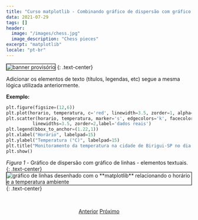 ```yaml
---
title: "Curso matplotlib - Combinando gráfico de dispersão com gráfico de linhas (Elementos de texto)"
data: 2021-07-29
tags: []
header:
  image: "/images/chess.jpg"
  image_description: "Chess pieces"
excerpt: "matplotlib"
locale: "pt-br"
---
```


<img style="border: solid 1px black" src="{{ site.url }}{{ site.baseurl }}/images/curso-matplotlib/generico/banner.png" alt="banner provisório " >
{: .text-center}

<br>

Adicionar os elementos de texto (títulos, legendas, etc) segue a mesma lógica utilizada anteriormente.

**Exemplo:**

```python
plt.figure(figsize=(12,6))
plt.plot(horario, temperatura, c='red', linewidth=3.5, zorder=1, alpha=0.5, label='linha de conecção')
plt.scatter(horario, temperatura, marker='s', edgecolors='k', facecolors='g', s=250,
          linewidths=3.5, zorder=2,label='dados reais')
plt.legend(bbox_to_anchor=(1.22,1))
plt.xlabel("Horário", labelpad=15)
plt.ylabel("Temperatura (°C)", labelpad=15)
plt.title("Monitoramento da temperatura na cidade de Birigui-SP no dia 13/04/2021", pad=15)
plt.show()
```

*Figura 1* - Gráfico de dispersão com gráfico de linhas - elementos textuais.
{: .text-center}
<img style="border: solid 1px black" src="{{ site.url }}{{ site.baseurl }}/images/curso-matplotlib/grafico-linhas/23/grafico-dispersao-linhas-01.png" alt="gráfico de linhas desenhado com o **matplotlib** relacionando o horário e a temperatura ambiente" >
{: .text-center}

<br>


<p style="text-align: center">
  <a href="/Curso-matplotlib-22" class="btn btn--success">Anterior</a>
  <a href="/Curso-matplotlib-24" class="btn btn--success">Próximo</a>
</p>
